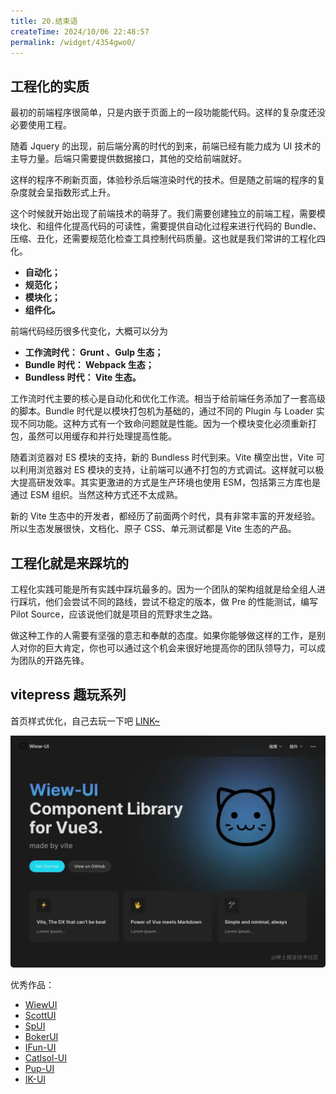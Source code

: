 ```yaml
---
title: 20.结束语
createTime: 2024/10/06 22:48:57
permalink: /widget/4354gwo0/
---
```


## 工程化的实质

最初的前端程序很简单，只是内嵌于页面上的一段功能能代码。这样的复杂度还没必要使用工程。

随着 Jquery 的出现，前后端分离的时代的到来，前端已经有能力成为 UI 技术的主导力量。后端只需要提供数据接口，其他的交给前端就好。

这样的程序不刷新页面，体验秒杀后端渲染时代的技术。但是随之前端的程序的复杂度就会呈指数形式上升。

这个时候就开始出现了前端技术的萌芽了。我们需要创建独立的前端工程，需要模块化、和组件化提高代码的可读性，需要提供自动化过程来进行代码的 Bundle、压缩、丑化，还需要规范化检查工具控制代码质量。这也就是我们常讲的工程化四化。

- **自动化；**
- **规范化；**
- **模块化；**
- **组件化。**

前端代码经历很多代变化，大概可以分为

- **工作流时代： Grunt 、Gulp 生态；**
- **Bundle 时代： Webpack 生态；**
- **Bundless 时代： Vite 生态。**

工作流时代主要的核心是自动化和优化工作流。相当于给前端任务添加了一套高级的脚本。Bundle 时代是以模块打包机为基础的，通过不同的 Plugin 与 Loader 实现不同功能。这种方式有一个致命问题就是性能。因为一个模块变化必须重新打包，虽然可以用缓存和并行处理提高性能。

随着浏览器对 ES 模块的支持，新的 Bundless 时代到来。Vite 横空出世，Vite 可以利用浏览器对 ES 模块的支持，让前端可以通不打包的方式调试。这样就可以极大提高研发效率。其实更激进的方式是生产环境也使用 ESM，包括第三方库也是通过 ESM 组织。当然这种方式还不太成熟。

新的 Vite 生态中的开发者，都经历了前面两个时代，具有非常丰富的开发经验。所以生态发展很快，文档化、原子 CSS、单元测试都是 Vite 生态的产品。

## 工程化就是来踩坑的

工程化实践可能是所有实践中踩坑最多的。因为一个团队的架构组就是给全组人进行踩坑，他们会尝试不同的路线，尝试不稳定的版本，做 Pre 的性能测试，编写 Pilot Source，应该说他们就是项目的荒野求生之路。

做这种工作的人需要有坚强的意志和奉献的态度。如果你能够做这样的工作，是别人对你的巨大肯定，你也可以通过这个机会来很好地提高你的团队领导力，可以成为团队的开路先锋。

## vitepress 趣玩系列

首页样式优化，自己去玩一下吧 [LINK~](https://juejin.cn/post/7133165263767207966)

![](./FILES/20.md/d2e6419d.webp)

优秀作品：

- [WiewUI](https://link.juejin.cn/?target=https%3A%2F%2Fgithub.com%2FgumingWu%2Fwiew-ui)
- [ScottUI](https://link.juejin.cn/?target=https%3A%2F%2Fgithub.com%2Fiscottt%2Fscott-ui)
- [SpUI](https://link.juejin.cn/?target=https%3A%2F%2Fgithub.com%2Flyh0371%2Fsp-ui)
- [BokerUI](https://link.juejin.cn/?target=https%3A%2F%2Fgithub.com%2Fjuetan%2Fbooker-ui)
- [IFun-UI](https://link.juejin.cn/?target=https%3A%2F%2Fgithub.com%2Fngd-b%2Fifun-ui)
- [CatIsol-UI](https://link.juejin.cn/?target=https%3A%2F%2Fgithub.com%2Fisolcat%2FCatIsol-UI)
- [Pup-UI](https://link.juejin.cn/?target=https%3A%2F%2Fgithub.com%2Fyxw007%2FPup-ui)
- [IK-UI](https://link.juejin.cn/?target=https%3A%2F%2Flaine001.github.io%2Fik-ui%2F)
